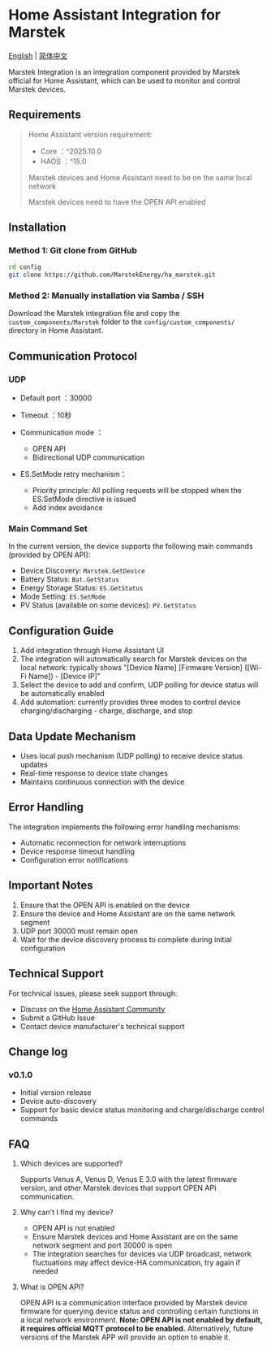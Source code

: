 # Home Assistant  Integration for Marstek 

[English](./README.md) | [简体中文](./doc/README_zh.md)

Marstek Integration is an integration component provided by Marstek official for Home Assistant, which can be used to monitor and control Marstek devices.

## Requirements

> Home Assistant version requirement:
>
> - Core ：^2025.10.0
> - HAOS ：^15.0
>
> Marstek devices and Home Assistant need to be on the same local network
>
> Marstek devices need to have the OPEN API enabled

## Installation

### Method 1: Git clone from GitHub

```bash
cd config
git clone https://github.com/MarstekEnergy/ha_marstek.git
```

### Method 2: Manually installation via Samba / SSH

Download the Marstek integration file and copy the `custom_components/Marstek` folder to the `config/custom_components/` directory in Home Assistant.

## Communication Protocol

### UDP 
- Default port ：30000
- Timeout ：10秒
- Communication mode ：
  - OPEN API
  - Bidirectional UDP communication

- ES.SetMode retry mechanism：
  - Priority principle: All polling requests will be stopped when the ES.SetMode directive is issued
  - Add index avoidance


### Main Command Set

In the current version, the device supports the following main commands (provided by OPEN API):

- Device Discovery: `Marstek.GetDevice`
- Battery Status: `Bat.GetStatus`
- Energy Storage Status: `ES.GetStatus`
- Mode Setting: `ES.SetMode`
- PV Status (available on some devices): `PV.GetStatus`


## Configuration Guide

1. Add integration through Home Assistant UI
2. The integration will automatically search for Marstek devices on the local network: typically shows "[Device Name] [Firmware Version] ([Wi-Fi Name]) - [Device IP]"
3. Select the device to add and confirm, UDP polling for device status will be automatically enabled
4. Add automation: currently provides three modes to control device charging/discharging - charge, discharge, and stop

## Data Update Mechanism

- Uses local push mechanism (UDP polling) to receive device status updates
- Real-time response to device state changes
- Maintains continuous connection with the device

## Error Handling

The integration implements the following error handling mechanisms:

- Automatic reconnection for network interruptions
- Device response timeout handling
- Configuration error notifications

## Important Notes

1. Ensure that the OPEN API is enabled on the device
2. Ensure the device and Home Assistant are on the same network segment
3. UDP port 30000 must remain open
4. Wait for the device discovery process to complete during initial configuration

## Technical Support

For technical issues, please seek support through:

- Discuss on the [Home Assistant Community](https://community.home-assistant.io/)
- Submit a GitHub Issue
- Contact device manufacturer's technical support

## Change log

### v0.1.0
- Initial version release
- Device auto-discovery
- Support for basic device status monitoring and charge/discharge control commands

## FAQ

1. Which devices are supported?

   Supports Venus A, Venus D, Venus E 3.0 with the latest firmware version, and other Marstek devices that support OPEN API communication.

2. Why can't I find my device?

   - OPEN API is not enabled
   - Ensure Marstek devices and Home Assistant are on the same network segment and port 30000 is open
   - The integration searches for devices via UDP broadcast, network fluctuations may affect device-HA communication, try again if needed

3. What is OPEN API?

   OPEN API is a communication interface provided by Marstek device firmware for querying device status and controlling certain functions in a local network environment. **Note: OPEN API is not enabled by default, it requires official MQTT protocol to be enabled.** Alternatively, future versions of the Marstek APP will provide an option to enable it.
